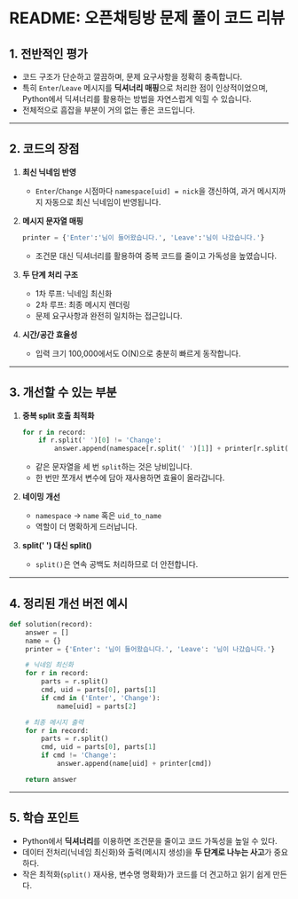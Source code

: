 # README: 오픈채팅방 문제 풀이 코드 리뷰

## 1. 전반적인 평가
- 코드 구조가 단순하고 깔끔하며, 문제 요구사항을 정확히 충족합니다.  
- 특히 `Enter`/`Leave` 메시지를 **딕셔너리 매핑**으로 처리한 점이 인상적이었으며, Python에서 딕셔너리를 활용하는 방법을 자연스럽게 익힐 수 있습니다.  
- 전체적으로 흠잡을 부분이 거의 없는 좋은 코드입니다.

---

## 2. 코드의 장점
1. **최신 닉네임 반영**  
   - `Enter`/`Change` 시점마다 `namespace[uid] = nick`을 갱신하여, 과거 메시지까지 자동으로 최신 닉네임이 반영됩니다.

2. **메시지 문자열 매핑**  
   ```python
   printer = {'Enter':'님이 들어왔습니다.', 'Leave':'님이 나갔습니다.'}
   ```
   - 조건문 대신 딕셔너리를 활용하여 중복 코드를 줄이고 가독성을 높였습니다.

3. **두 단계 처리 구조**  
   - 1차 루프: 닉네임 최신화  
   - 2차 루프: 최종 메시지 렌더링  
   - 문제 요구사항과 완전히 일치하는 접근입니다.

4. **시간/공간 효율성**  
   - 입력 크기 100,000에서도 O(N)으로 충분히 빠르게 동작합니다.

---

## 3. 개선할 수 있는 부분
1. **중복 split 호출 최적화**  
   ```python
   for r in record:
       if r.split(' ')[0] != 'Change':
           answer.append(namespace[r.split(' ')[1]] + printer[r.split(' ')[0]])
   ```
   - 같은 문자열을 세 번 `split`하는 것은 낭비입니다.  
   - 한 번만 쪼개서 변수에 담아 재사용하면 효율이 올라갑니다.

2. **네이밍 개선**  
   - `namespace` → `name` 혹은 `uid_to_name`  
   - 역할이 더 명확하게 드러납니다.

3. **split(' ') 대신 split()**  
   - `split()`은 연속 공백도 처리하므로 더 안전합니다.

---

## 4. 정리된 개선 버전 예시
```python
def solution(record):
    answer = []
    name = {}
    printer = {'Enter': '님이 들어왔습니다.', 'Leave': '님이 나갔습니다.'}

    # 닉네임 최신화
    for r in record:
        parts = r.split()
        cmd, uid = parts[0], parts[1]
        if cmd in ('Enter', 'Change'):
            name[uid] = parts[2]

    # 최종 메시지 출력
    for r in record:
        parts = r.split()
        cmd, uid = parts[0], parts[1]
        if cmd != 'Change':
            answer.append(name[uid] + printer[cmd])

    return answer
```

---

## 5. 학습 포인트
- Python에서 **딕셔너리**를 이용하면 조건문을 줄이고 코드 가독성을 높일 수 있다.  
- 데이터 전처리(닉네임 최신화)와 출력(메시지 생성)을 **두 단계로 나누는 사고**가 중요하다.  
- 작은 최적화(`split()` 재사용, 변수명 명확화)가 코드를 더 견고하고 읽기 쉽게 만든다.
